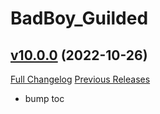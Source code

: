 # BadBoy_Guilded

## [v10.0.0](https://github.com/funkydude/BadBoy_Guilded/tree/v10.0.0) (2022-10-26)
[Full Changelog](https://github.com/funkydude/BadBoy_Guilded/compare/v9.2.4...v10.0.0) [Previous Releases](https://github.com/funkydude/BadBoy_Guilded/releases)

- bump toc  
